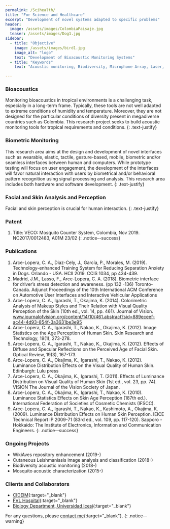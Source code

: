 ```yaml
---
permalink: /Scihealth/
title: "For Science and Healthcare"
excerpt: "Development of novel systems adapted to specific problems"
header:
  image: /assets/images/ColombiaPaisaje.jpg
  teaser: /assets/images/Dog1.jpg
sidebar:
  - title: "Objective"
    image: /assets/images/bird1.jpg
    image_alt: "logo"
    text: "Development of Bioacoustic Monitoring Systems"
  - title: "Keywords"
    text: "Acoustic monitoring, Biodiversity, Microphone Array, Laser, Mosquitoes"

---
```

### Bioacoustics
Monitoring bioacoustics in tropical environments is a challenging task, 
especially in a long-term frame. Typically, these tools are not well adapted to extreme 
conditions of humidity and temperature. 
Moreover, they are not designed for the particular conditions of diversity present in megadiverse countries 
such as Colombia. This research project seeks to build acoustic monitoring tools for tropical requirements 
and conditions.
{: .text-justify}

### Biometric Monitoring
This research area aims at the design and development of novel interfaces such as wearable, elastic, tactile,
gesture-based, mobile, biometric and/or seamless interfaces between human and computers.
While prototype testing will focus on user engagement, the development of the interfaces will favor natural interaction
with users by biometrical and/or behavioral pattern recognition using signal processing and analysis.
This research area includes both hardware and software development.
{: .text-justify}

### Facial and Skin Analysis and Perception
Facial and skin perception is crucial for human interaction.
{: .text-justify}

### Patent
1.	Title: VECO: Mosquito Counter System, Colombia, Nov 2019. NC2017/0012483, A01M 23/02
{: .notice--success}

### Publications
1.	Arce-Lopera, C. A., Diaz-Cely, J., García, P., Morales, M. (2019). Technology-enhanced Training System for Reducing Separation Anxiety in Dogs. Orlando - USA. HCII 2019. CCIS 1034, pp 434-439.
3.  Madrid, J.M., Lasso, F., Arce-Lopera, C. A. (2018). Biometric interface for driver’s stress detection and awareness. (pp 132 -136) Toronto-Canada. Adjunct Proceedings of the 10th International ACM Conference on Automotive User Interfaces and Interactive Vehicular Applications
1.	Arce-Lopera, C. A., Igarashi, T., Okajima, K. (2014). Colorimetric Analysis of Makeup Styles and Their Relation with Visual Quality Perception of the Skin (10th ed., vol. 14, pp. 461). Journal of Vision. www.journalofvision.org/content/14/10/461.abstract?sid=889eceef-ac44-4d93-854f-3a3631be3e95
2.  Arce-Lopera, C. A., Igarashi, T., Nakao, K., Okajima, K. (2012). Image Statistics on the Age Perception of Human Skin. Skin Research and Technology, 19(1), 273-278.
3.  Arce-Lopera, C. A., Igarashi, T., Nakao, K., Okajima, K. (2012). Effects of Diffuse and Specular Reflections on the Perceived Age of Facial Skin. Optical Review, 19(3), 167-173.
4.  Arce-Lopera, C. A., Okajima, K., Igarashi, T., Nakao, K. (2012). Luminance Distribution Effects on the Visual Quality of Human Skin. Edinburgh: Lulu press
5.  Arce-Lopera, C. A., Okajima, K., Igarashi, T. (2011). Effects of Luminance Distribution on Visual Quality of Human Skin (1st ed., vol. 23, pp. 74). VISION The Journal of the Vision Society of Japan.
6.  Arce-Lopera, C. A., Okajima, K., Igarashi, T., Nakao, K. (2010). Luminance Statistics Effects on Skin Age Perception (187th ed.). International Federation of Societies of Cosmetic Chemists (IFSCC).
7.  Arce-Lopera, C. A., Igarashi, T., Nakao, K., Kashimoto, A., Okajima, K. (2009). Luminance Distribution Effects on Human Skin Perception. IEICE Technical Report IP 2009-71 (83rd ed., vol. 109, pp. 117-120). Sapporo - Hokkaido: The Institute of Electronics, Information and Communication Engineers.
{: .notice--success}

### Ongoing Projects
- WikiAves repository enhancement (2019-)
- Cutaneous Leishmaniasis image analysis and classification (2018-)
- Biodiversity acoustic monitoring (2018-)
- Mosquito acoustic characterization (2015-)

### Clients and Collaborators
- [CIDEIM](http://www.cideim.org.co/cideim/){:target="_blank"}
- [FVL Hospital](https://valledellili.org/en/){:target="_blank"}
- [Biology Department, Universidad Icesi](https://www.icesi.edu.co/departamentos/departamento-de-ciencias-biologicas/){:target="_blank"}

For any questions, please [contact me](https://forms.gle/63NYpG1siX6E4KGj8){:target="_blank"}.
{: .notice--warning}


